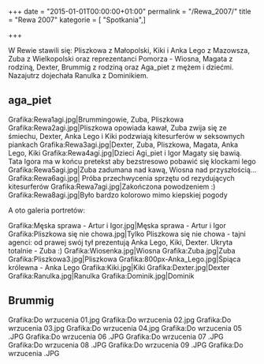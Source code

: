 +++
date = "2015-01-01T00:00:00+01:00"
permalink = "/Rewa_2007/"
title = "Rewa 2007"
kategorie = [ "Spotkania",]

+++

W Rewie stawili się: Pliszkowa z Małopolski, Kiki i Anka Lego z Mazowsza, Zuba z Wielkopolski oraz reprezentanci Pomorza - Wiosna, Magata z rodziną, Dexter, Brummig z rodziną oraz Aga_piet z mężem i dziećmi. Nazajutrz dojechała Ranulka z Dominikiem.

aga_piet
---------

Grafika:Rewa1agi.jpg|Brummingowie, Zuba, Pliszkowa Grafika:Rewa2agi.jpg|Pliszkowa opowiada kawał, Zuba zwija się ze śmiechu, Dexter, Anka Lego i Kiki podzwiają kitesurferów w seksownych piankach Grafika:Rewa3agi.jpg|Dexter, Zuba, Pliszkowa, Magata, Anka Lego, Kiki Grafika:Rewa4agi.jpg|Dzieci Agi_piet i Igor Magaty się bawią. Tata Igora ma w końcu pretekst aby bezstresowo pobawić się klockami lego Grafika:Rewa5agi.jpg|Zuba zadumana nad kawą, Wiosna nad przyszłością... Grafika:Rewa6agi.jpg| Próba przechwycenia sprzętu od rezydujących kitesurferów Grafika:Rewa7agi.jpg|Zakończona powodzeniem :) Grafika:Rewa8agi.jpg|Było bardzo kolorowo mimo kiepskiej pogody

A oto galeria portretów:

Grafika:Męska sprawa - Artur i Igor.jpg|Męska sprawa - Artur i Igor Grafika:Pliszkowa się nie chowa.jpg|Tylko Pliszkowa się nie chowa - tajni agenci: od prawej swój tył prezentują Anka Lego, Kiki, Dexter. Ukryta totalnie - Zuba :) Grafika:Wiosenka.jpg|Wiosna Grafika:Zuba.jpg|Zuba Grafika:Pliszkowa3.jpg|Pliszkowa Grafika:800px-Anka_Lego.jpg‎|Śpiąca królewna - Anka Lego Grafika:Kiki.jpg|Kiki Grafika:Dexter.jpg|Dexter Grafika:Ranulka.jpg|Ranulka Grafika:Dominik.jpg|Dominik

Brummig
-------

Grafika:Do wrzucenia 01.jpg Grafika:Do wrzucenia 02.jpg Grafika:Do wrzucenia 03.jpg Grafika:Do wrzucenia 04.jpg Grafika:Do wrzucenia 05 .JPG Grafika:Do wrzucenia 06 .JPG Grafika:Do wrzucenia 07 .JPG Grafika:Do wrzucenia 08 .JPG Grafika:Do wrzucenia 09 .JPG Grafika:Do wrzucenia .JPG
